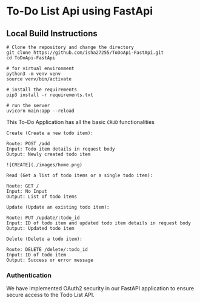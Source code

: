 # To-Do List Api using FastApi 

## Local Build Instructions

```
# Clone the repository and change the directory
git clone https://github.com/isha27255/ToDoApi-FastApi.git
cd ToDoApi-FastApi

# for virtual environment
python3 -m venv venv
source venv/bin/activate

# install the requirements
pip3 install -r requirements.txt

# run the server
uvicorn main:app --reload
```

This To-Do Application has all the basic `CRUD` functionalities

```
Create (Create a new todo item):

Route: POST /add
Input: Todo item details in request body
Output: Newly created todo item

![CREATE](./images/home.png)

Read (Get a list of todo items or a single todo item):

Route: GET /
Input: No Input
Output: List of todo items

Update (Update an existing todo item):

Route: PUT /update/:todo_id
Input: ID of todo item and updated todo item details in request body
Output: Updated todo item

Delete (Delete a todo item):

Route: DELETE /delete/:todo_id
Input: ID of todo item
Output: Success or error message
```
### Authentication
We have implemented OAuth2 security in our FastAPI application to ensure secure access to the Todo List API. 
